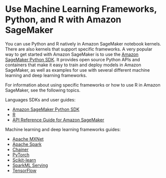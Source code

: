 # Use Machine Learning Frameworks, Python, and R with Amazon SageMaker<a name="frameworks"></a>

You can use Python and R natively in Amazon SageMaker notebook kernels\. There are also kernels that support specific frameworks\. A very popular way to get started with Amazon SageMaker is to use the [Amazon SageMaker Python SDK](https://sagemaker.readthedocs.io)\. It provides open source Python APIs and containers that make it easy to train and deploy models in Amazon SageMaker, as well as examples for use with several different machine learning and deep learning frameworks\.

For information about using specific frameworks or how to use R in Amazon SageMaker, see the following topics\.

Languages SDKs and user guides:
+ [Amazon SageMaker Python SDK](https://sagemaker.readthedocs.io)
+ [R](r-guide.md)
+ [API Reference Guide for Amazon SageMaker](api-and-sdk-reference.md)

Machine learning and deep learning frameworks guides:
+ [Apache MXNet](mxnet.md)
+ [Apache Spark](apache-spark.md)
+ [Chainer](chainer.md)
+ [PyTorch](pytorch.md)
+ [Scikit\-learn](sklearn.md)
+ [SparkML Serving](sparkml-serving.md)
+ [TensorFlow](tf.md)